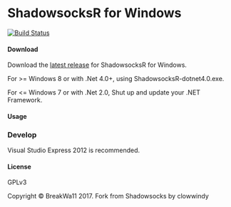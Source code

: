 ShadowsocksR for Windows
=======================

[![Build Status]][Appveyor]

#### Download


Download the [latest release](https://github.com/shadowsocksr-rm/shadowsocksr-csharp/releases) for ShadowsocksR for Windows.

For >= Windows 8 or with .Net 4.0+, using ShadowsocksR-dotnet4.0.exe.

For <= Windows 7 or with .Net 2.0, Shut up and update your .NET Framework.

#### Usage

### Develop

Visual Studio Express 2012 is recommended.

#### License

GPLv3

Copyright © BreakWa11 2017. Fork from Shadowsocks by clowwindy

[Appveyor]:       https://ci.appveyor.com/project/breakwa11/shadowsocksr-csharp
[Build Status]:   https://ci.appveyor.com/api/projects/status/itcxnad1y95gf2x5/branch/master?svg=true
[latest release]: https://github.com/shadowsocksr-rm/shadowsocksr-csharp/releases

